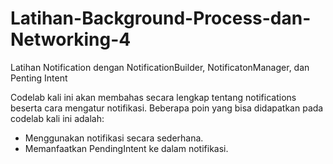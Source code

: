 # Latihan-Background-Process-dan-Networking-4
Latihan Notification dengan NotificationBuilder, NotificatonManager, dan Penting Intent

Codelab kali ini akan membahas secara lengkap tentang notifications beserta cara mengatur notifikasi. Beberapa poin yang bisa didapatkan pada codelab kali ini adalah:

- Menggunakan notifikasi secara sederhana.
- Memanfaatkan PendingIntent ke dalam notifikasi.
